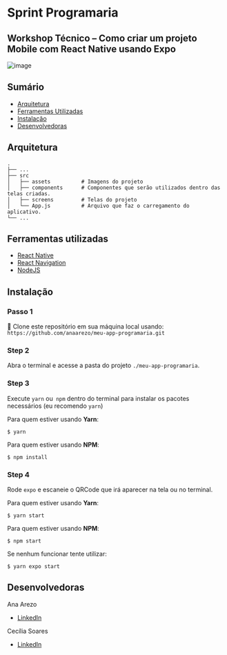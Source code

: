# Sprint Programaria

## Workshop Técnico – Como criar um projeto Mobile com React Native usando Expo
![image](https://user-images.githubusercontent.com/13490305/113912173-376fa000-97b1-11eb-8653-bfccef8a08e2.png)

## Sumário
- [Arquitetura](#arquitetura)
- [Ferramentas Utilizadas](#ferramentas-utilizadas)
- [Instalação](#instalação)
- [Desenvolvedoras](#desenvolvedoras)


 ## Arquitetura
 
    .
    ├── ...
    ├── src                    
    │   ├── assets          # Imagens do projeto
    │   ├── components      # Componentes que serão utilizados dentro das telas criadas.
    │   ├── screens         # Telas do projeto
    │   └── App.js          # Arquivo que faz o carregamento do aplicativo.
    └── ...

## Ferramentas utilizadas

- [React Native](https://reactnative.dev/)
- [React Navigation](https://reactnavigation.org/)
- [NodeJS](https://nodejs.org/en/download/)


## Instalação


### Passo 1
👯 Clone este repositório em sua máquina local usando:
 `https://github.com/anaarezo/meu-app-programaria.git`

### Step 2
Abra o terminal e acesse a pasta do projeto `./meu-app-programaria`.

### Step 3
Execute `yarn` ou` npm` dentro do terminal para instalar os pacotes necessários (eu recomendo `yarn`)

Para quem estiver usando **Yarn**: 
```shell
$ yarn
```

Para quem estiver usando **NPM**: 
```shell
$ npm install
```

### Step 4

Rode `expo` e escaneie o QRCode que irá aparecer na tela ou no terminal.

Para quem estiver usando **Yarn**: 
```shell
$ yarn start
```

Para quem estiver usando **NPM**: 
```shell
$ npm start
```

Se nenhum funcionar tente utilizar:
```shell
$ yarn expo start
```

## Desenvolvedoras

Ana Arezo 
- [LinkedIn](https://www.linkedin.com/in/anaarezo/)

Cecília Soares
- [LinkedIn](https://www.linkedin.com/in/cecilia-de-almeida-soares/)
